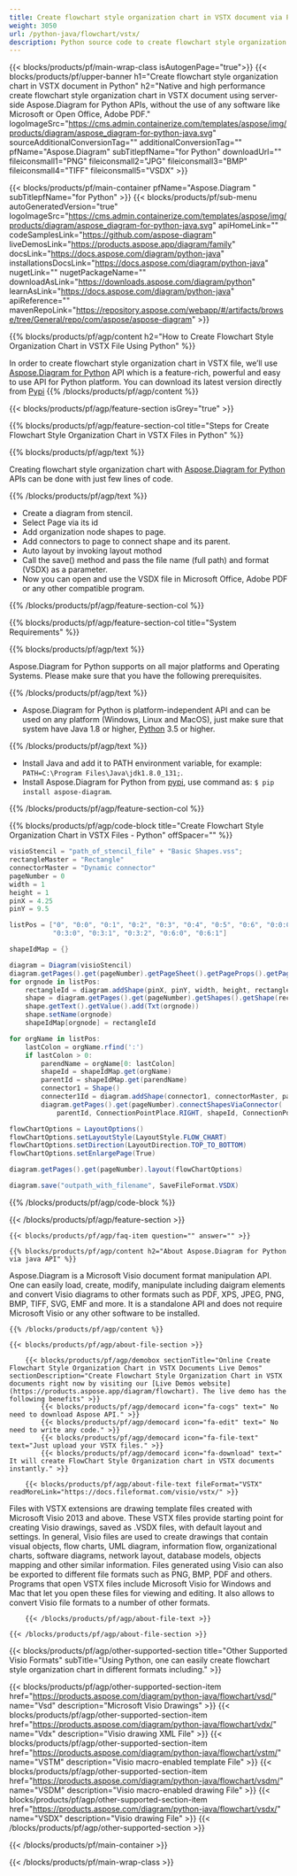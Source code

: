```yaml
---
title: Create flowchart style organization chart in VSTX document via Python 
weight: 3050
url: /python-java/flowchart/vstx/ 
description: Python source code to create flowchart style organization chart in vstx file within any Python based application.
---
```


{{< blocks/products/pf/main-wrap-class isAutogenPage="true">}}
{{< blocks/products/pf/upper-banner h1="Create flowchart style organization chart in VSTX document in Python" h2="Native and high performance create flowchart style organization chart in VSTX document using server-side Aspose.Diagram for Python APIs, without the use of any software like Microsoft or Open Office, Adobe PDF." logoImageSrc="https://cms.admin.containerize.com/templates/aspose/img/products/diagram/aspose_diagram-for-python-java.svg" sourceAdditionalConversionTag="" additionalConversionTag="" pfName="Aspose.Diagram" subTitlepfName="for Python" downloadUrl="" fileiconsmall1="PNG" fileiconsmall2="JPG" fileiconsmall3="BMP" fileiconsmall4="TIFF" fileiconsmall5="VSDX" >}}

{{< blocks/products/pf/main-container pfName="Aspose.Diagram " subTitlepfName="for Python" >}}
{{< blocks/products/pf/sub-menu autoGeneratedVersion="true" logoImageSrc="https://cms.admin.containerize.com/templates/aspose/img/products/diagram/aspose_diagram-for-python-java.svg" apiHomeLink="" codeSamplesLink="https://github.com/aspose-diagram" liveDemosLink="https://products.aspose.app/diagram/family" docsLink="https://docs.aspose.com/diagram/python-java" installationsDocsLink="https://docs.aspose.com/diagram/python-java" nugetLink="" nugetPackageName="" downloadAsLink="https://downloads.aspose.com/diagram/python" learnAsLink="https://docs.aspose.com/diagram/python-java" apiReference="" mavenRepoLink="https://repository.aspose.com/webapp/#/artifacts/browse/tree/General/repo/com/aspose/aspose-diagram" >}}

{{% blocks/products/pf/agp/content h2="How to Create Flowchart Style Organization Chart in VSTX File Using Python" %}}

 In order to create flowchart style organization chart in VSTX file, we’ll use
 [Aspose.Diagram for Python](https://products.aspose.com/diagram/python-java/) 
 API which is a feature-rich, powerful and easy to use API for Python platform. You can download its latest version directly from
[Pypi](https://pypi.org/project/aspose-diagram/) 
{{% /blocks/products/pf/agp/content %}}

{{< blocks/products/pf/agp/feature-section isGrey="true" >}}

{{% blocks/products/pf/agp/feature-section-col title="Steps for Create Flowchart Style Organization Chart in VSTX Files in Python" %}}

{{% blocks/products/pf/agp/text %}}

 Creating flowchart style organization chart with
[Aspose.Diagram for Python](https://products.aspose.com/diagram/python-java) 
 APIs can be done with just few lines of code.

{{% /blocks/products/pf/agp/text %}}

+  Create a diagram from stencil.
+  Select Page via its id
+  Add organization node shapes to page.
+  Add connectors to page to connect shape and its parent.
+  Auto layout by invoking layout mothod
+  Call the save() method and pass the file name (full path) and format (VSDX) as a parameter.
+  Now you can open and use the VSDX file in Microsoft Office, Adobe PDF or any other compatible program.

{{% /blocks/products/pf/agp/feature-section-col %}}

{{% blocks/products/pf/agp/feature-section-col title="System Requirements" %}}

{{% blocks/products/pf/agp/text %}}

 Aspose.Diagram for Python supports on all major platforms and Operating Systems. Please make sure that you have the following prerequisites.

{{% /blocks/products/pf/agp/text %}}

-  Aspose.Diagram for Python is platform-independent API and can be used on any platform (Windows, Linux and MacOS), just make sure that system have Java 1.8 or higher, [Python](https://www.python.org/downloads/) 3.5 or higher. 

{{% /blocks/products/pf/agp/text %}}

- Install Java and add it to PATH environment variable, for example: <code>PATH=C:\Program Files\Java\jdk1.8.0_131;</code>.
- Install Aspose.Diagram for Python from <a href="https://pypi.org/project/aspose-diagram/">pypi</a>, use command as: <code>$ pip install aspose-diagram</code>.

{{% /blocks/products/pf/agp/feature-section-col %}}

{{% blocks/products/pf/agp/code-block title="Create Flowchart Style Organization Chart in VSTX Files - Python" offSpacer="" %}}

```cs
visioStencil = "path_of_stencil_file" + "Basic Shapes.vss";
rectangleMaster = "Rectangle"
connectorMaster = "Dynamic connector"
pageNumber = 0
width = 1
height = 1
pinX = 4.25
pinY = 9.5

listPos = ["0", "0:0", "0:1", "0:2", "0:3", "0:4", "0:5", "0:6", "0:0:0", "0:0:1",
           "0:3:0", "0:3:1", "0:3:2", "0:6:0", "0:6:1"]

shapeIdMap = {}

diagram = Diagram(visioStencil)
diagram.getPages().get(pageNumber).getPageSheet().getPageProps().getPageWidth().setValue(11)
for orgnode in listPos:
    rectangleId = diagram.addShape(pinX, pinY, width, height, rectangleMaster, pageNumber)
    shape = diagram.getPages().get(pageNumber).getShapes().getShape(rectangleId)
    shape.getText().getValue().add(Txt(orgnode))
    shape.setName(orgnode)
    shapeIdMap[orgnode] = rectangleId

for orgName in listPos:
    lastColon = orgName.rfind(':')
    if lastColon > 0:
        parendName = orgName[0: lastColon]
        shapeId = shapeIdMap.get(orgName)
        parentId = shapeIdMap.get(parendName)
        connector1 = Shape()
        connecter1Id = diagram.addShape(connector1, connectorMaster, pageNumber)
        diagram.getPages().get(pageNumber).connectShapesViaConnector(
            parentId, ConnectionPointPlace.RIGHT, shapeId, ConnectionPointPlace.LEFT, connecter1Id)

flowChartOptions = LayoutOptions()
flowChartOptions.setLayoutStyle(LayoutStyle.FLOW_CHART)
flowChartOptions.setDirection(LayoutDirection.TOP_TO_BOTTOM)
flowChartOptions.setEnlargePage(True)

diagram.getPages().get(pageNumber).layout(flowChartOptions)

diagram.save("outpath_with_filename", SaveFileFormat.VSDX)

```


{{% /blocks/products/pf/agp/code-block %}}

{{< /blocks/products/pf/agp/feature-section >}}

    {{< blocks/products/pf/agp/faq-item question="" answer="" >}}


<!-- aboutfile Starts -->

    {{% blocks/products/pf/agp/content h2="About Aspose.Diagram for Python via java API" %}}

 Aspose.Diagram is a Microsoft Visio document format manipulation API. One can easily load, create, modify, manipulate including daigram elements and convert Visio diagrams to other formats such as PDF, XPS, JPEG, PNG, BMP, TIFF, SVG, EMF and more. It is a standalone API and does not require Microsoft Visio or any other software to be installed.  



    {{% /blocks/products/pf/agp/content %}}
    
    {{< blocks/products/pf/agp/about-file-section >}}
    
        {{< blocks/products/pf/agp/demobox sectionTitle="Online Create Flowchart Style Organization Chart in VSTX Documents Live Demos" sectionDescription="Create Flowchart Style Organization Chart in VSTX documents right now by visiting our [Live Demos website](https://products.aspose.app/diagram/flowchart). The live demo has the following benefits" >}}
            {{< blocks/products/pf/agp/democard icon="fa-cogs" text=" No need to download Aspose API." >}}
            {{< blocks/products/pf/agp/democard icon="fa-edit" text=" No need to write any code." >}}
            {{< blocks/products/pf/agp/democard icon="fa-file-text" text="Just upload your VSTX files." >}}
            {{< blocks/products/pf/agp/democard icon="fa-download" text=" It will create FlowChart Style Organization chart in VSTX documents instantly." >}}
    
        {{< blocks/products/pf/agp/about-file-text fileFormat="VSTX" readMoreLink="https://docs.fileformat.com/visio/vstx/" >}}
Files with VSTX extensions are drawing template files created with Microsoft Visio 2013 and above. These VSTX files provide starting point for creating Visio drawings, saved as .VSDX files, with default layout and settings. In general, Visio files are used to create drawings that contain visual objects, flow charts, UML diagram, information flow, organizational charts, software diagrams, network layout, database models, objects mapping and other similar information. Files generated using Visio can also be exported to different file formats such as PNG, BMP, PDF and others. Programs that open VSTX files include Microsoft Visio for Windows and Mac that let you open these files for viewing and editing. It also allows to convert Visio file formats to a number of other formats. 

        {{< /blocks/products/pf/agp/about-file-text >}}
    
    {{< /blocks/products/pf/agp/about-file-section >}}

<!-- aboutfile Ends -->

{{< blocks/products/pf/agp/other-supported-section title="Other Supported Visio Formats" subTitle="Using Python, one can easily create flowchart style organization chart in different formats including." >}}

{{< blocks/products/pf/agp/other-supported-section-item href="https://products.aspose.com/diagram/python-java/flowchart/vsd/" name="Vsd" description="Microsoft Visio Drawings" >}}
{{< blocks/products/pf/agp/other-supported-section-item href="https://products.aspose.com/diagram/python-java/flowchart/vdx/" name="Vdx" description="Visio drawing XML File" >}}
{{< blocks/products/pf/agp/other-supported-section-item href="https://products.aspose.com/diagram/python-java/flowchart/vstm/" name="VSTM" description="Visio macro-enabled template File" >}}
{{< blocks/products/pf/agp/other-supported-section-item href="https://products.aspose.com/diagram/python-java/flowchart/vsdm/" name="VSDM" description="Visio macro-enabled drawing File" >}}
{{< blocks/products/pf/agp/other-supported-section-item href="https://products.aspose.com/diagram/python-java/flowchart/vsdx/" name="VSDX" description="Visio drawing File" >}}
{{< /blocks/products/pf/agp/other-supported-section >}}

{{< /blocks/products/pf/main-container >}}
    
{{< /blocks/products/pf/main-wrap-class >}}